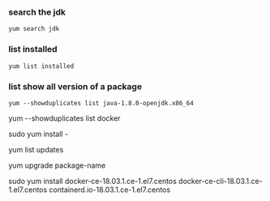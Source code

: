 
### search the jdk
    yum search jdk
### list installed
    yum list installed

### list show all version of a package
    yum --showduplicates list java-1.8.0-openjdk.x86_64

yum --showduplicates list docker
 

 sudo yum install <package name>-<version info>


yum list updates


yum upgrade package-name

 sudo yum install docker-ce-18.03.1.ce-1.el7.centos docker-ce-cli-18.03.1.ce-1.el7.centos containerd.io-18.03.1.ce-1.el7.centos